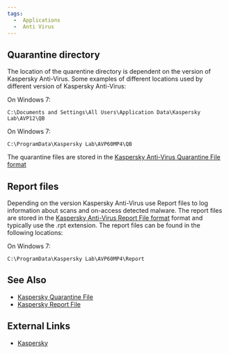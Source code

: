 ```yaml
---
tags:
  -  Applications
  -  Anti Virus
---
```

## Quarantine directory

The location of the quarentine directory is dependent on the version of
Kaspersky Anti-Virus. Some examples of different locations used by
different version of Kaspersky Anti-Virus:

On Windows 7:

    C:\Documents and Settings\All Users\Application Data\Kaspersky Lab\AVP12\QB

On Windows 7:

    C:\ProgramData\Kaspersky Lab\AVP60MP4\QB

The quarantine files are stored in the [Kaspersky Anti-Virus Quarantine
File format](kaspersky_quarantine_file.md)

## Report files

Depending on the version Kaspersky Anti-Virus use Report files to log
information about scans and on-access detected malware. The report files
are stored in the [Kaspersky Anti-Virus Report File
format](kaspersky_report_file.md) format and typically use the
.rpt extension. The report files can be found in the following
locations:

On Windows 7:

    C:\ProgramData\Kaspersky Lab\AVP60MP4\Report

## See Also

- [Kaspersky Quarantine File](kaspersky_quarantine_file.md)
- [Kaspersky Report File](kaspersky_report_file.md)

## External Links

- [Kaspersky](https://www.kaspersky.com/)
